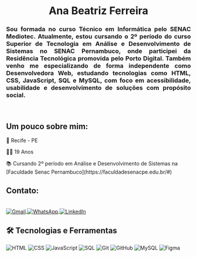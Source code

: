 
<h1 align="center">Ana Beatriz Ferreira</h1>
<h3 align="justify">Sou formada no curso Técnico em Informática pelo SENAC Mediotec. Atualmente, estou cursando o 2º período do curso Superior de Tecnologia em Análise e Desenvolvimento de Sistemas no SENAC Pernambuco, onde participei da Residência Tecnológica promovida pelo Porto Digital. Também venho me especializando de forma independente como Desenvolvedora Web, estudando tecnologias como HTML, CSS, JavaScript, SQL e MySQL, com foco em acessibilidade, usabilidade e desenvolvimento de soluções com propósito social.</h3>
<br>

<h2 align="left">Um pouco sobre mim:</h2>
<p>📍 Recife - PE</p>
<p>👩‍💻 19 Anos</p>
📚 Cursando 2º período em Análise e Desenvolvimento de Sistemas na [Faculdade Senac Pernambuco](https://faculdadesenacpe.edu.br/#)

<h2 align="left">Contato:</h2>
<div style="display: inline-block"><br/>
  <a href="https://mail.google.com/mail/?view=cm&to=anabferreira87@gmail.com" target="_blank">
    <img align="center" alt="Gmail" src="https://img.shields.io/badge/Gmail-D14836?style=for-the-badge&logo=gmail&logoColor=white" />
  </a>
  <a href="https://api.whatsapp.com/send?phone=5581999624710">
    <img align="center" alt="WhatsApp" src="https://img.shields.io/badge/WhatsApp-25D366?style=for-the-badge&logo=whatsapp&logoColor=white" />
  </a>
  <a href="https://www.linkedin.com/in/ana-beatriz-ferreira-56b296340/">
    <img align="center" alt="LinkedIn" src="https://img.shields.io/badge/LinkedIn-0077B5?style=for-the-badge&logo=linkedin&logoColor=white" />
  </a>
</div>
<br/>

## 🛠️ Tecnologias e Ferramentas

![HTML](https://img.shields.io/badge/HTML5-E34F26?style=for-the-badge&logo=html5&logoColor=white)
![CSS](https://img.shields.io/badge/CSS3-1572B6?style=for-the-badge&logo=css3&logoColor=white)
![JavaScript](https://img.shields.io/badge/JavaScript-F7DF1E?style=for-the-badge&logo=javascript&logoColor=black)
![SQL](https://img.shields.io/badge/SQL-005C84?style=for-the-badge&logo=sqlite&logoColor=white)
![Git](https://img.shields.io/badge/GIT-F05032?style=for-the-badge&logo=git&logoColor=white)
![GitHub](https://img.shields.io/badge/GitHub-181717?style=for-the-badge&logo=github&logoColor=white)
![MySQL](https://img.shields.io/badge/MySQL-4479A1?style=for-the-badge&logo=mysql&logoColor=white)
![Figma](https://img.shields.io/badge/Figma-000000?style=for-the-badge&logo=figma&logoColor=white)
